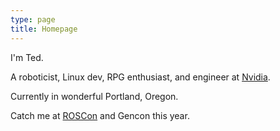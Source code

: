 ```yaml
---
type: page
title: Homepage
---
```


I'm Ted.

A roboticist, Linux dev, RPG enthusiast, and engineer at [Nvidia](https://nvidia.com/).

Currently in wonderful Portland, Oregon.

Catch me at [ROSCon](https://roscon.ros.org/) and Gencon this year.